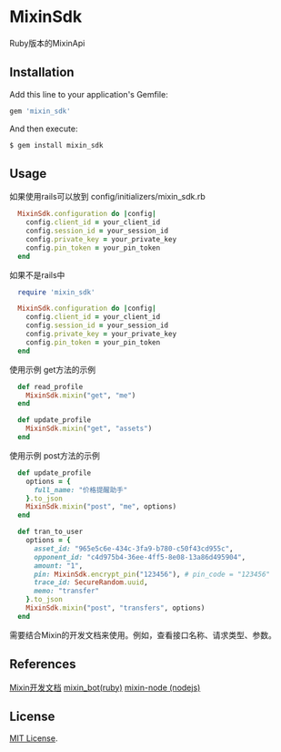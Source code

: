 # MixinSdk

Ruby版本的MixinApi

## Installation

Add this line to your application's Gemfile:

``` ruby
gem 'mixin_sdk'
```

And then execute:
``` ruby
$ gem install mixin_sdk
```

## Usage
如果使用rails可以放到 config/initializers/mixin_sdk.rb

```ruby
  MixinSdk.configuration do |config|
    config.client_id = your_client_id
    config.session_id = your_session_id
    config.private_key = your_private_key
    config.pin_token = your_pin_token
  end
```

如果不是rails中
```ruby
  require 'mixin_sdk'

  MixinSdk.configuration do |config|
    config.client_id = your_client_id
    config.session_id = your_session_id
    config.private_key = your_private_key
    config.pin_token = your_pin_token
  end
```
使用示例 get方法的示例
```ruby
  def read_profile
    MixinSdk.mixin("get", "me")
  end

  def update_profile
    MixinSdk.mixin("get", "assets")
  end
```
使用示例 post方法的示例
```ruby
  def update_profile
    options = {
      full_name: "价格提醒助手"
    }.to_json
    MixinSdk.mixin("post", "me", options)
  end

  def tran_to_user
    options = {
      asset_id: "965e5c6e-434c-3fa9-b780-c50f43cd955c",
      opponent_id: "c4d975b4-36ee-4ff5-8e08-13a86d495904",
      amount: "1",
      pin: MixinSdk.encrypt_pin("123456"), # pin_code = "123456"
      trace_id: SecureRandom.uuid,
      memo: "transfer"
    }.to_json
    MixinSdk.mixin("post", "transfers", options)
  end
```

  需要结合Mixin的开发文档来使用。例如，查看接口名称、请求类型、参数。
## References
  [Mixin开发文档](https://developers.mixin.one/api)
  [mixin_bot(ruby)](https://github.com/an-lee/mixin_bot)
  [mixin-node (nodejs)](https://github.com/virushuo/mixin-node)
## License

  [MIT License](https://opensource.org/licenses/MIT).
